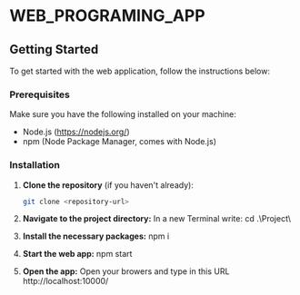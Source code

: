 # WEB_PROGRAMING_APP

## Getting Started

To get started with the web application, follow the instructions below:

### Prerequisites

Make sure you have the following installed on your machine:

- Node.js (https://nodejs.org/)
- npm (Node Package Manager, comes with Node.js)

### Installation

1. **Clone the repository** (if you haven't already):
   ```bash
   git clone <repository-url>

2. **Navigate to the project directory:**
    In a new Terminal write:
    cd .\Project\

3. **Install the necessary packages:**
    npm i

4. **Start the web app:**
    npm start

5. **Open the app:**
   Open your browers and type in this URL http://localhost:10000/


